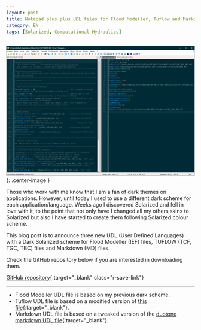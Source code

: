 ```yaml
---
layout: post
title: Notepad plus plus UDL files for Flood Modeller, Tuflow and Markdown on Solarized Dark colour scheme
category: EN
tags: [Solarized, Computational Hydraulics]
---
```


![Notepad++ Screenshot](/images/Posts/2020/2020-06-30_Image1.png){: .center-image }

Those who work with me know that I am a fan of dark themes on applications. However, until today I used to use a different dark scheme for each application/language. Weeks ago I discovered Solarized and fell in love with it, to the point that not only have I changed all my others skins to Solarized but also I have started to create them following Solarized colour scheme.

<!-- more -->

This blog post is to announce three new UDL (User Defined Languages) with a Dark Solarized scheme for Flood Modeller (IEF) files, TUFLOW (TCF, TGC, TBC) files and Markdown (MD) files.

Check the GitHub repository below if you are interested in downloading them.

[GitHub repository](https://github.com/RMRubert/Notepad-UDL){:target="_blank" class="r-save-link"}

----

* Flood Modeller UDL file is based on my previous dark scheme.
* Tuflow UDL file is based on a modified version of [this file](https://wiki.tuflow.com/index.php?title=NotepadPlusPlus_Highlighting){:target="_blank"}.
* Markdown UDL file is based on a tweaked version of the [duotone markdown UDL file](https://github.com/webketje/notepad-plus-plus-duotone-dark-theme/blob/master/userDefineLangs/userDefinedLang-markdown.xml){:target="_blank"}. 
